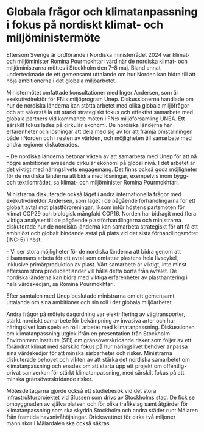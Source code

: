 # Globala frågor och klimatanpassning i fokus på nordiskt klimat- och miljöministermöte

Eftersom Sverige är ordförande i Nordiska ministerrådet 2024 var klimat- och miljöminister Romina Pourmokhtari värd när de nordiska klimat- och miljöministrarna möttes i Stockholm den 7–8 maj. Bland annat undertecknade de ett gemensamt uttalande om hur Norden kan bidra till att höja ambitionerna i det globala miljöarbetet.

Ministermötet omfattade konsultationer med Inger Andersen, som är exekutivdirektör för FN:s miljöprogram Unep. Diskussionerna handlade om hur de nordiska länderna kan stötta arbetet med olika globala miljöfrågor och att säkerställa ett starkt strategiskt fokus och effektivt samarbete med globala partners vid kommande möten i FN:s miljöförsamling UNEA. Ett särskilt fokus lades på cirkulär ekonomi. De nordiska länderna har erfarenheter och lösningar att dela med sig av för att främja omställningen både i Norden och i resten av världen, och möjligheten till samarbete med andra regioner diskuterades.

– De nordiska länderna betonar vikten av att samarbeta med Unep för att nå högre ambitioner avseende cirkulär ekonomi på global nivå. I det arbetet är det viktigt med näringslivets engagemang. Det finns också goda möjligheter för de nordiska länderna att bidra med lösningar, exempelvis inom bygg- och textilområdet, sa klimat- och miljöminister Romina Pourmokhtari.

Ministrarna diskuterade också läget i andra internationella frågor med exekutivdirektör Andersen, som läget i de pågående förhandlingarna för ett globalt avtal mot plastföroreningar, liksom inför höstens partsmöten för klimat COP29 och biologisk mångfald COP16. Norden har bidragit med flera viktiga analyser till de pågående plastförhandlingarna och ministrarna diskuterade hur de nordiska länderna kan samarbeta strategiskt för att få ett ambitiöst och globalt bindande avtal på plats vid det sista förhandlingsmötet (INC-5) i höst.

– Vi ser stora möjligheter för de nordiska länderna att bidra genom att tillsammans arbeta för ett avtal som omfattar plastens hela livscykel, inklusive primärproduktion av plast. Vårt samarbete är viktigt, inte minst eftersom stora producentländer vill hålla detta borta från avtalet. De nordiska länderna kan bidra med viktiga erfarenheter av plasthantering i hela värdekedjan, sa Romina Pourmokhtari.

Efter samtalen med Unep beslutade ministrarna om ett gemensamt uttalande om sina ambitioner och sin roll i det globala miljöarbetet.

Andra frågor på mötets dagordning var elektrifiering av vägtransporter, stärkt nordiskt samarbete för bekämpning av invasiva arter och hur näringslivet kan spela en roll i arbetet med klimatanpassning. Diskussionen om klimatanpassning utgick ifrån en presentation från Stockholm Environment Institute (SEI) om gränsöverskridande risker som följer av ett förändrat klimat med särskild fokus på hur näringslivet behöver anpassa sina värdekedjor för att minska sårbarheter och risker. Ministrarna diskuterade behovet och vikten av att stärka det nordiska samarbetet om klimatanpassning och enades om att starta upp ett projekt om offentlig-privat samverkan för stärkt klimatanpassning, med särskilt fokus på att minska gränsöverskridande risker.

Mötesdeltagarna gjorde också ett studiebesök vid det stora infrastrukturprojektet vid Slussen som drivs av Stockholms stad. De fick se ombyggnaden av själva platsen och för olika trafikslag samt åtgärder för klimatanpassning som ska skydda Stockholm och andra städer runt Mälaren från framtida havsnivåhöjningar. Dricksvattnet för cirka två miljoner människor i Mälardalen ska också säkras.
